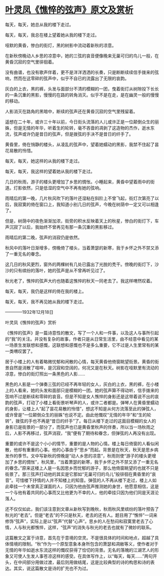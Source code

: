 # [叶灵凤《憔悴的弦声》原文及赏析](https://www.vrrw.net/wx/8925.html)

每天，每天，她总从我的楼下走过。

每天，每天，我总在楼上望着她从我的楼下走过。

哑默的黄昏，惨白的街灯，黑的树影中流动着新秋的凉意。

在新秋傍晚动人乡思的凉意中，她的三弦的哀音便像晚来无巢可归的鸟儿一般，在黄昏沉寂的空气里徘徊着。

没有曲谱，也没有歌声伴着，更不是洋洋洒洒的长奏，只是断断续续信手拨来的弦响，然而在这零碎的弦声中，似乎不自已的流露出了无限的哀韵。

灰白的上衣，黑的裤，头发与面部分不清的模糊的一团，曳着街灯从树隙投下长长的一条沉重的黑影，慢慢的在路的转角消灭。似乎不是在走，是在幽灵一般的慢慢的移动。



人影消灭在路角的黑暗中，断续的弦声还在黄昏沉寂的空气里残留着。

遥想在二十年，或许三十年以前，今日街头流落的人儿或许正是一位颠倒众生的丽姝，但是无情的年华，听着生的轮转，毫不吝啬的凋剥了这造物的杰作，逝水东流，弦声或许仍是昔日的弦声，但是拨弦的手决不是昔日的纤手了。

黄昏里，倚在悄静的楼头，从凌乱的弦声中，望着她蠕动的黑影，我禁不住起了昙花易散的怜惜。

每天，每天，她这样的从我的楼下走过。

每天，每天，我这样的望着她从我的楼下走过。

几日的秋雨，游子的楼头更增加了乡思的惆怅。小睡起来，黄昏中望着雨中的街道。灯影依然，只是低湿的空气中不再有她的弦响。

雨晴后的第一晚，几片秋风吹下的落叶还湿粘在斜阶上不曾飞起，街灯次第亮了以后，我寂寞的倚在窗口上，我知道小别几日的弦声，今晚在树荫中一定又可以相逢了。

但是，树荫中的夜色渐渐加浓，街旁的积水反映着天上的秋星，惨白的街灯下，车声沉寂了以后，我始终不曾再见有那一条沉重的黑影移过。

雨晴后的第二晚，弦声的消寂仍是依然。

秋风中的落叶日渐增多，傍晚倚了楼头，当着萧瑟的新寒，我于乡怀之外不禁又添了一重无名的眷念。

这几日的秋风更烈，窗外的两棵树有几处已露出了光脱的秃干。傍晚的街灯下，沙沙的只有缤纷的落叶，她的弦声是从不曾再听见过了。

秋光老了，憔悴的弦声大约也随着这憔悴的秋天一同老去了。我这样喟然叹着。

每天，每天，我仍是这样的倚在我的楼上。

每天，每天，我不再见她从我的楼下走过。

————1932年12月18日

叶灵凤《憔悴的弦声》赏析

《憔悴的弦声》是一篇诗意性的散文，写了一个人和一件事，以及这人与事所引起的“我”的关注。并没有复杂的故事，作者只是从日常生活里，由不经意中看见的某一场景生发联想和感慨，这联想和感慨也不是多么重要，它不过是人生里常有的某一类喟叹罢了。

居于小楼上的人有着略微忧郁和闲散的心情，每天黄昏他倚窗眺望街景。黄昏的街景自然是消散了喧哗，是沉寂和空阔的，何况又是在秋天。树影在哑默里有流动的凉意，惨白的街灯照出一条黑色的人影……

黑色的人影是一个弹奏三弦的已经不再年轻的女人，灰白的上衣，黑的裤，在小楼上的人看来，她的头发和面部只是模糊的一团。她的弦声算不得动听，信手拨来的弦响不过是断续和零碎的哀音。但是不知是女人憔悴的身影还是这带着说不出的哀韵的弦声，打动了小楼上看街景听琴声的人，或许二者都是。弹琴人在黄昏里蠕动的身影，让楼上人“起了昙花易散的怜惜”，想这不知是从何方流落至此的弹弦人，或许曾是“一位颠倒众生的丽姝”也说不定。由此他慨叹“无情的年华”和“生的轮转”，拨弦的手也不再是“昔日的纤手”了。每日从楼下走过的这面目模糊的女人的身影已是街景的一部分了，而弦声也已是黄昏里秋声的伴奏，所以当一场秋雨之后，人影不再移过，弦声消寂，“我”便有了期待和眷念，但弹弦的人再没有出现。

重要的或许不是这个小小的情节，重要的是人物的心情。楼上每日倚窗的人看似闲散，他却有重重的心事。他的心事由于“思乡”而起。背景是在秋天，秋天是思乡病发作的季节。文中写新秋的傍晚是“动人乡思的凉意”，秋雨则使“游子的楼头更增加了乡思的惆怅”，秋风里，“当着萧瑟的新寒，我于乡怀之外不禁又添了一重无名的眷念。”原来这楼上人是一名因思乡而忧郁的游子，那么他倚窗眺望的也就不只是街景了。那三弦声打动他的其实是它那如“无巢可归的鸟儿”般徘徊在黄昏里的“哀音”。可惜楼下抒情的人并不知楼上的知音。弹弦的人不再从楼下走过，楼上人如此牵挂一个未曾真正谋面的人，只因为他由弦声推测她的身世，他愿意相信，这是一个与他有着共同的心事而又比他更为不幸的人，他的牵挂只因为他们同是天涯沦落人。

还不仅仅如此，我们该注意到文章从新秋写到晚秋，秋雨秋风里缤纷的落叶预告了秋光的“老去”。但是“老去”的不只是秋天，老去的还有人。题目用了“憔悴”一词来修饰“弦声”，实际上是以“弦声”代替“心声”。思乡的人在愁闷和寂寞里老去了心情，人与秋光都憔悴，这样，“弦声”的消失与秋光的老去也就有了微妙的联系。

这篇散文之富于诗意，首先在于意境的空灵。不是很具体的时间和地点，超越了具体情境的限制。“秋”作为一个原型意象本身所包含的萧瑟和凋敝等义，使作者对于无情的年华如逝水东流这样的慨叹获得了恰切的背景。无名的落魄的江湖艺人的形象又可使人生发人事苍凉这样的感受。在具体写作上，以“每天，每天……”两句开头，在中间部分用做过渡，最后则用做结尾，这是比较典型的诗的构思和诗的表达。其实，说这篇散文是诗的扩充也不为过。


